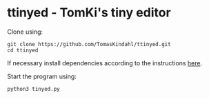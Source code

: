 # ttinyed - TomKi's tiny editor

Clone using:

```
git clone https://github.com/TomasKindahl/ttinyed.git
cd ttinyed
```

If necessary install dependencies according to the
instructions [here](INSTALL.md).

Start the program using: 

```
python3 tinyed.py
```
